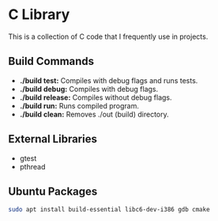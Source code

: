 # C Library

This is a collection of C code that I frequently use in projects.

## Build Commands

- **./build test:** Compiles with debug flags and runs tests.
- **./build debug:** Compiles with debug flags.
- **./build release:** Compiles without debug flags.
- **./build run:** Runs compiled program.
- **./build clean:** Removes ./out (build) directory.

## External Libraries

- gtest
- pthread

## Ubuntu Packages

```bash
sudo apt install build-essential libc6-dev-i386 gdb cmake
```

